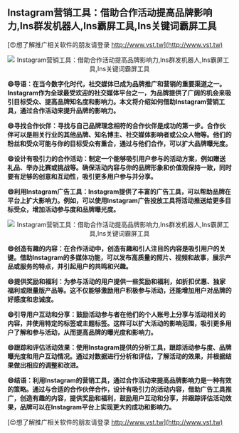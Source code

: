 ## **Instagram营销工具：借助合作活动提高品牌影响力,Ins群发机器人,Ins霸屏工具,Ins关键词霸屏工具**

[😍想了解推广相关软件的朋友请登录 http://www.vst.tw](http://www.vst.tw)

 <center><img src="https://vst.tw/MP4/tuiguang/png/8.png" alt="Instagram营销工具：借助合作活动提高品牌影响力,Ins群发机器人,Ins霸屏工具,Ins关键词霸屏工具"></center>

**😄导语：在当今数字化时代，社交媒体已成为品牌推广和营销的重要渠道之一。Instagram作为全球最受欢迎的社交媒体平台之一，为品牌提供了广阔的机会来吸引目标受众、提高品牌知名度和影响力。本文将介绍如何借助Instagram营销工具，通过合作活动来提升品牌的影响力。**

**😄寻找合作伙伴：寻找与自己品牌理念相符的合作伙伴是成功的第一步。合作伙伴可以是相关行业的其他品牌、知名博主、社交媒体影响者或公众人物等。他们的粉丝和受众可能与你的目标受众有重合，通过与他们合作，可以扩大品牌曝光度。**

**😄设计有吸引力的合作活动：制定一个能够吸引用户参与的活动方案，例如赠送礼品、举办比赛或挑战等。确保活动内容与你的品牌形象和价值观保持一致，同时要有足够的创意和互动性，吸引更多用户参与并分享。**

**😄利用Instagram广告工具：Instagram提供了丰富的广告工具，可以帮助品牌在平台上扩大影响力。例如，可以使用Instagram广告投放工具将活动推送给更多目标受众，增加活动参与度和品牌曝光度。**

 <center><img src="https://vst.tw/MP4/tuiguang/png/2.png" alt="Instagram营销工具：借助合作活动提高品牌影响力,Ins群发机器人,Ins霸屏工具,Ins关键词霸屏工具"></center>

**😄创造有趣的内容：在合作活动中，创造有趣和引人注目的内容是吸引用户的关键。借助Instagram的多媒体功能，可以发布高质量的照片、视频和故事，展示产品或服务的特点，并引起用户的共鸣和兴趣。**

**😄提供奖励和福利：为参与活动的用户提供一些奖励和福利，如折扣优惠、独家福利或限量版产品等。这不仅能够激励用户积极参与活动，还能增加用户对品牌的好感度和忠诚度。**

**😄引导用户互动和分享：鼓励活动参与者在他们的个人账号上分享与活动相关的内容，并使用特定的标签或主题标签。这样可以扩大活动的影响范围，吸引更多用户了解和参与活动，从而提高品牌的曝光度和影响力。**

**😄跟踪和评估活动效果：使用Instagram提供的分析工具，跟踪活动参与度、品牌曝光度和用户互动情况。通过对数据进行分析和评估，了解活动的效果，并根据结果做出相应的调整和改进。**

**😄结语：利用Instagram的营销工具，通过合作活动来提高品牌影响力是一种有效的策略。通过与合适的合作伙伴合作，设计有吸引力的活动内容，借助广告工具推广，创造有趣的内容，提供奖励和福利，鼓励用户互动和分享，并跟踪评估活动效果，品牌可以在Instagram平台上实现更大的成功和影响力。**

[😍想了解推广相关软件的朋友请登录 http://www.vst.tw](http://www.vst.tw)



